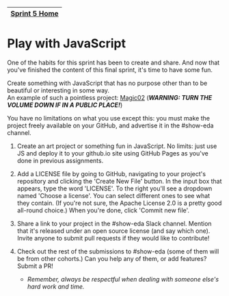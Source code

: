 [Sprint 5 Home](README.md)|
---|

# Play with JavaScript

One of the habits for this sprint has been to create and share. And now that you've finished the content of this final sprint, it's time to have some fun.

Create something with JavaScript that has no purpose other than to be beautiful or interesting in some way.\
An example of such a pointless project: [Magic02](https://richchurcher.github.io/magic02.html) (***WARNING: TURN THE VOLUME DOWN IF IN A PUBLIC PLACE!***)

You have no limitations on what you use except this: you must make the project freely available on your GitHub, and advertise it in the #show-eda channel.

 
1. Create an art project or something fun in JavaScript. No limits: just use JS and deploy it to your github.io site using GitHub Pages as you've done in previous assignments.

2. Add a LICENSE file by going to GitHub, navigating to your project's repository and clicking the 'Create New File' button. In the input box that appears, type the word 'LICENSE'. To the right you'll see a dropdown named 'Choose a license'. You can select different ones to see what they contain. (If you're not sure, the Apache License 2.0 is a pretty good all-round choice.) When you're done, click 'Commit new file'.

3. Share a link to your project in the #show-eda Slack channel. Mention that it's released under an open source license (and say which one). Invite anyone to submit pull requests if they would like to contribute!

4. Check out the rest of the submissions to #show-eda (some of them will be from other cohorts.) Can you help any of them, or add features? Submit a PR!
    - _Remember, always be respectful when dealing with someone else's hard work and time._